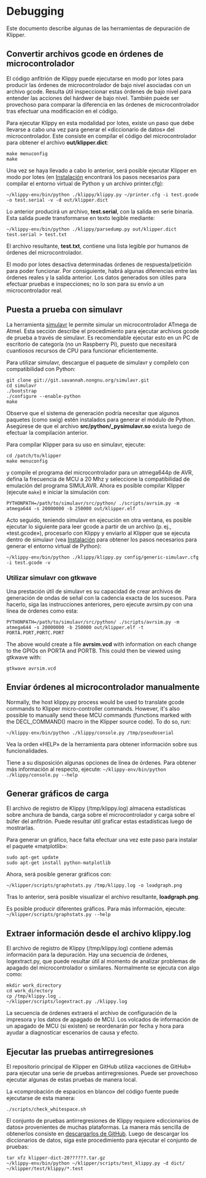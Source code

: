 # Debugging

Este documento describe algunas de las herramientas de depuración de Klipper.

## Convertir archivos gcode en órdenes de microcontrolador

El código anfitrión de Klippy puede ejecutarse en modo por lotes para producir las órdenes de microcontrolador de bajo nivel asociadas con un archivo gcode. Resulta útil inspeccionar estas órdenes de bajo nivel para entender las acciones del hárdwer de bajo nivel. También puede ser provechoso para comparar la diferencia en las órdenes de microcontrolador tras efectuar una modificación en el código.

Para ejecutar Klippy en esta modalidad por lotes, existe un paso que debe llevarse a cabo una vez para generar el «diccionario de datos» del microcontrolador. Este consiste en compilar el código del microcontrolador para obtener el archivo **out/klipper.dict**:

```
make menuconfig
make
```

Una vez se haya llevado a cabo lo anterior, será posible ejecutar Klipper en modo por lotes (en [Instalación](Installation.md) encontrará los pasos necesarios para compilar el entorno virtual de Python y un archivo printer.cfg):

```
~/klippy-env/bin/python ./klippy/klippy.py ~/printer.cfg -i test.gcode -o test.serial -v -d out/klipper.dict
```

Lo anterior producirá un archivo, **test.serial**, con la salida en serie binaria. Esta salida puede transformarse en texto legible mediante:

```
~/klippy-env/bin/python ./klippy/parsedump.py out/klipper.dict test.serial > test.txt
```

El archivo resultante, **test.txt**, contiene una lista legible por humanos de órdenes del microcontrolador.

El modo por lotes desactiva determinadas órdenes de respuesta/petición para poder funcionar. Por consiguiente, habrá algunas diferencias entre las órdenes reales y la salida anterior. Los datos generados son útiles para efectuar pruebas e inspecciones; no lo son para su envío a un microcontrolador real.

## Puesta a prueba con simulavr

La herramienta [simulavr](http://www.nongnu.org/simulavr/) le permite simular un microcontrolador ATmega de Atmel. Esta sección describe el procedimiento para ejecutar archivos gcode de prueba a través de simulavr. Es recomendable ejecutar esto en un PC de escritorio de categoría (no un Raspberry Pi), puesto que necesitará cuantiosos recursos de CPU para funcionar eficientemente.

Para utilizar simulavr, descargue el paquete de simulavr y compílelo con compatibilidad con Python:

```
git clone git://git.savannah.nongnu.org/simulavr.git
cd simulavr
./bootstrap
./configure --enable-python
make
```

Observe que el sistema de generación podría necesitar que algunos paquetes (como swig) estén instalados para generar el módulo de Python. Asegúrese de que el archivo **src/python/_pysimulavr.so** exista luego de efectuar la compilación anterior.

Para compilar Klipper para su uso en simulavr, ejecute:

```
cd /patch/to/klipper
make menuconfig
```

y compile el programa del microcontrolador para un atmega644p de AVR, defina la frecuencia de MCU a 20 Mhz y seleccione la compatibilidad de emulación del programa SIMULAVR. Ahora es posible compilar Klipper (ejecute `make`) e iniciar la simulación con:

```
PYTHONPATH=/path/to/simulavr/src/python/ ./scripts/avrsim.py -m atmega644 -s 20000000 -b 250000 out/klipper.elf
```

Acto seguido, teniendo simulavr en ejecución en otra ventana, es posible ejecutar lo siguiente para leer gcode a partir de un archivo (p. ej., «test.gcode»), procesarlo con Klippy y enviarlo al Klipper que se ejecuta dentro de simulavr (vea [Instalación](Installation.md) para obtener los pasos necesarios para generar el entorno virtual de Python):

```
~/klippy-env/bin/python ./klippy/klippy.py config/generic-simulavr.cfg -i test.gcode -v
```

### Utilizar simulavr con gtkwave

Una prestación útil de simulavr es su capacidad de crear archivos de generación de ondas de señal con la cadencia exacta de los sucesos. Para hacerlo, siga las instrucciones anteriores, pero ejecute avrsim.py con una línea de órdenes como esta:

```
PYTHONPATH=/path/to/simulavr/src/python/ ./scripts/avrsim.py -m atmega644 -s 20000000 -b 250000 out/klipper.elf -t PORTA.PORT,PORTC.PORT
```

The above would create a file **avrsim.vcd** with information on each change to the GPIOs on PORTA and PORTB. This could then be viewed using gtkwave with:

```
gtkwave avrsim.vcd
```

## Enviar órdenes al microcontrolador manualmente

Normally, the host klippy.py process would be used to translate gcode commands to Klipper micro-controller commands. However, it's also possible to manually send these MCU commands (functions marked with the DECL_COMMAND() macro in the Klipper source code). To do so, run:

```
~/klippy-env/bin/python ./klippy/console.py /tmp/pseudoserial
```

Vea la orden «HELP» de la herramienta para obtener información sobre sus funcionalidades.

Tiene a su disposición algunas opciones de línea de órdenes. Para obtener más información al respecto, ejecute: `~/klippy-env/bin/python ./klippy/console.py --help`

## Generar gráficos de carga

El archivo de registro de Klippy (/tmp/klippy.log) almacena estadísticas sobre anchura de banda, carga sobre el microcontrolador y carga sobre el búfer del anfitrión. Puede resultar útil graficar estas estadísticas luego de mostrarlas.

Para generar un gráfico, hace falta efectuar una vez este paso para instalar el paquete «matplotlib»:

```
sudo apt-get update
sudo apt-get install python-matplotlib
```

Ahora, será posible generar gráficos con:

```
~/klipper/scripts/graphstats.py /tmp/klippy.log -o loadgraph.png
```

Tras lo anterior, será posible visualizar el archivo resultante, **loadgraph.png**.

Es posible producir diferentes gráficos. Para más información, ejecute: `~/klipper/scripts/graphstats.py --help`

## Extraer información desde el archivo klippy.log

El archivo de registro de Klippy (/tmp/klippy.log) contiene además información para la depuración. Hay una secuencia de órdenes, logextract.py, que puede resultar útil al momento de analizar problemas de apagado del microcontrolador o similares. Normalmente se ejecuta con algo como:

```
mkdir work_directory
cd work_directory
cp /tmp/klippy.log .
~/klipper/scripts/logextract.py ./klippy.log
```

La secuencia de órdenes extraerá el archivo de configuración de la impresora y los datos de apagado de MCU. Los volcados de información de un apagado de MCU (si existen) se reordenarán por fecha y hora para ayudar a diagnosticar escenarios de causa y efecto.

## Ejecutar las pruebas antirregresiones

El repositorio principal de Klipper en GitHub utiliza «acciones de GitHub» para ejecutar una serie de pruebas antirregresiones. Puede ser provechoso ejecutar algunas de estas pruebas de manera local.

La «comprobación de espacios en blanco» del código fuente puede ejecutarse de esta manera:

```
./scripts/check_whitespace.sh
```

El conjunto de pruebas antirregresiones de Klippy requiere «diccionarios de datos» provenientes de muchas plataformas. La manera más sencilla de obtenerlos consiste en [descargarlos de GitHub](https://github.com/KevinOConnor/klipper/issues/1438). Luego de descargar los diccionarios de datos, siga este procedimiento para ejecutar el conjunto de pruebas:

```
tar xfz klipper-dict-20??????.tar.gz
~/klippy-env/bin/python ~/klipper/scripts/test_klippy.py -d dict/ ~/klipper/test/klippy/*.test
```
